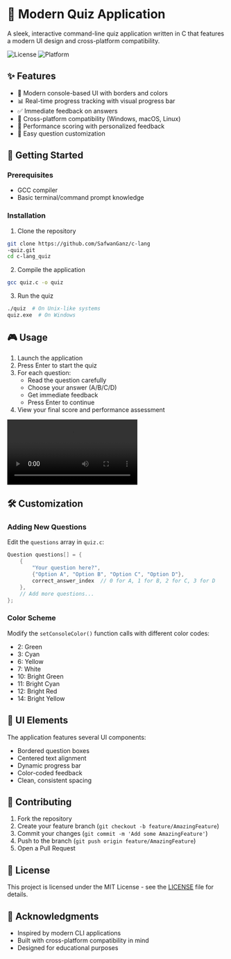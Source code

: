 # 🎯 Modern Quiz Application

A sleek, interactive command-line quiz application written in C that features a modern UI design and cross-platform compatibility.

![License](https://img.shields.io/badge/license-MIT-blue.svg)
![Platform](https://img.shields.io/badge/platform-Windows%20%7C%20macOS%20%7C%20Linux-lightgrey.svg)

## ✨ Features

- 🎨 Modern console-based UI with borders and colors
- 📊 Real-time progress tracking with visual progress bar
- ✅ Immediate feedback on answers
- 📱 Cross-platform compatibility (Windows, macOS, Linux)
- 🎯 Performance scoring with personalized feedback
- 🔄 Easy question customization

## 🚀 Getting Started

### Prerequisites

- GCC compiler
- Basic terminal/command prompt knowledge

### Installation

1. Clone the repository
```bash
git clone https://github.com/SafwanGanz/c-lang
-quiz.git
cd c-lang_quiz
```

2. Compile the application
```bash
gcc quiz.c -o quiz
```

3. Run the quiz
```bash
./quiz  # On Unix-like systems
quiz.exe  # On Windows
```

## 🎮 Usage

1. Launch the application
2. Press Enter to start the quiz
3. For each question:
   - Read the question carefully
   - Choose your answer (A/B/C/D)
   - Get immediate feedback
   - Press Enter to continue
4. View your final score and performance assessment

![Video](https://g.top4top.io/m_333404opz0.mp4)

## 🛠️ Customization

### Adding New Questions

Edit the `questions` array in `quiz.c`:

```c
Question questions[] = {
    {
        "Your question here?",
        {"Option A", "Option B", "Option C", "Option D"},
        correct_answer_index  // 0 for A, 1 for B, 2 for C, 3 for D
    },
    // Add more questions...
};
```

### Color Scheme

Modify the `setConsoleColor()` function calls with different color codes:
- 2: Green
- 3: Cyan
- 6: Yellow
- 7: White
- 10: Bright Green
- 11: Bright Cyan
- 12: Bright Red
- 14: Bright Yellow

## 🎨 UI Elements

The application features several UI components:
- Bordered question boxes
- Centered text alignment
- Dynamic progress bar
- Color-coded feedback
- Clean, consistent spacing

## 🤝 Contributing

1. Fork the repository
2. Create your feature branch (`git checkout -b feature/AmazingFeature`)
3. Commit your changes (`git commit -m 'Add some AmazingFeature'`)
4. Push to the branch (`git push origin feature/AmazingFeature`)
5. Open a Pull Request

## 📝 License

This project is licensed under the MIT License - see the [LICENSE](LICENSE) file for details.

## 🙏 Acknowledgments

- Inspired by modern CLI applications
- Built with cross-platform compatibility in mind
- Designed for educational purposes
